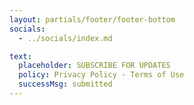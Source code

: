 ```yaml
---
layout: partials/footer/footer-bottom
socials:
  - ../socials/index.md

text:
  placeholder: SUBSCRIBE FOR UPDATES
  policy: Privacy Policy - Terms of Use
  successMsg: submitted
---
```

